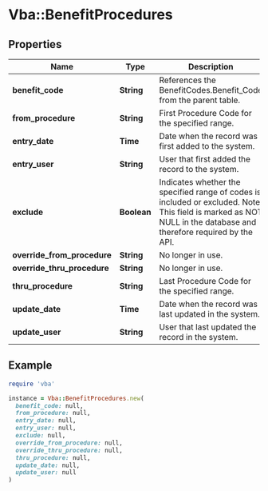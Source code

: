 # Vba::BenefitProcedures

## Properties

| Name | Type | Description | Notes |
| ---- | ---- | ----------- | ----- |
| **benefit_code** | **String** | References the BenefitCodes.Benefit_Code from the parent table. |  |
| **from_procedure** | **String** | First Procedure Code for the specified range. |  |
| **entry_date** | **Time** | Date when the record was first added to the system. | [optional] |
| **entry_user** | **String** | User that first added the record to the system. | [optional] |
| **exclude** | **Boolean** | Indicates whether the specified range of codes is included or excluded. Note: This field is marked as NOT NULL in the database and therefore required by the API. |  |
| **override_from_procedure** | **String** | No longer in use. | [optional] |
| **override_thru_procedure** | **String** | No longer in use. | [optional] |
| **thru_procedure** | **String** | Last Procedure Code for the specified range. | [optional] |
| **update_date** | **Time** | Date when the record was last updated in the system. | [optional] |
| **update_user** | **String** | User that last updated the record in the system. | [optional] |

## Example

```ruby
require 'vba'

instance = Vba::BenefitProcedures.new(
  benefit_code: null,
  from_procedure: null,
  entry_date: null,
  entry_user: null,
  exclude: null,
  override_from_procedure: null,
  override_thru_procedure: null,
  thru_procedure: null,
  update_date: null,
  update_user: null
)
```

